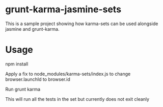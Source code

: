 # grunt-karma-jasmine-sets

This is a sample project showing how karma-sets can be used alongside jasmine
and grunt-karma.



# Usage

npm install

Apply a fix to node_modules/karma-sets/index.js to change browser.launchId to browser.id

Run grunt karma

This will run all the tests in the set but currently does not exit cleanly